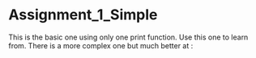 # Assignment_1_Simple

This is the basic one using only one print function. Use this one to learn from. 
There is a more complex one but much better at : 
